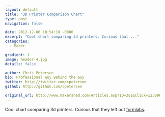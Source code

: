```yaml
---
layout: default
title: "3D Printer Comparison Chart"
type: post
navigation: false

date: 2012-12-06 10:54:18 -0800
excerpt: "Cool chart comparing 3d printers. Curious that ..."
categories:
  - Maker

gradient: 1
image: header-4.jpg
details: false

author: Chris Petersen
bio: Professional Guy Behind the Guy
twitter: http://twitter.com/cpetersen
github: http://github.com/cpetersen

original_url: http://www.makershed.com/Articles.asp?ID=301&Click=125590
---
```



Cool chart comparing 3d printers. Curious that they left out  [formlabs](http://formlabs.com).
